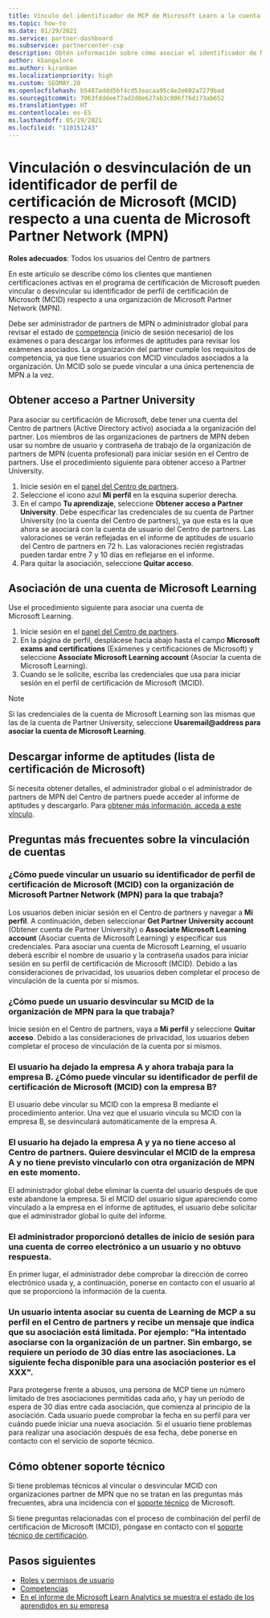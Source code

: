 ```yaml
---
title: Vínculo del identificador de MCP de Microsoft Learn a la cuenta del Centro de partners
ms.topic: how-to
ms.date: 01/29/2021
ms.service: partner-dashboard
ms.subservice: partnercenter-csp
description: Obtén información sobre cómo asociar el identificador de MCP a tu cuenta del Centro de partners para que tu empresa pueda ver las rutas de formación y aprendizaje que has elegido para la adquisición de competencias.
author: kbangalore
ms.author: kiranban
ms.localizationpriority: high
ms.custom: SEOMAY.20
ms.openlocfilehash: b5487addd5bf4cd53eacaa95c4e2e602a7279bad
ms.sourcegitcommit: 7063fdddee77ad2d8e627ab3c806f76d173ab652
ms.translationtype: HT
ms.contentlocale: es-ES
ms.lasthandoff: 05/19/2021
ms.locfileid: "110151243"
---
```

# <a name="link-or-unlink-a-microsoft-certification-profile-id-mcid-to-a-microsoft-partner-network-mpn-account"></a>Vinculación o desvinculación de un identificador de perfil de certificación de Microsoft (MCID) respecto a una cuenta de Microsoft Partner Network (MPN)

**Roles adecuados**: Todos los usuarios del Centro de partners

En este artículo se describe cómo los clientes que mantienen certificaciones activas en el programa de certificación de Microsoft pueden vincular o desvincular su identificador de perfil de certificación de Microsoft (MCID) respecto a una organización de Microsoft Partner Network (MPN).

Debe ser administrador de partners de MPN o administrador global para revisar el estado de [competencia](https://partner.microsoft.com/pcv/partnership/competencies) (inicio de sesión necesario) de los exámenes o para descargar los informes de aptitudes para revisar los exámenes asociados. La organización del partner cumple los requisitos de competencia, ya que tiene usuarios con MCID vinculados asociados a la organización. Un MCID solo se puede vincular a una única pertenencia de MPN a la vez.

## <a name="get-partner-university-access"></a>Obtener acceso a Partner University

Para asociar su certificación de Microsoft, debe tener una cuenta del Centro de partners (Active Directory activo) asociada a la organización del partner. Los miembros de las organizaciones de partners de MPN deben usar su nombre de usuario y contraseña de trabajo de la organización de partners de MPN (cuenta profesional) para iniciar sesión en el Centro de partners.
Use el procedimiento siguiente para obtener acceso a Partner University.

1. Inicie sesión en el [panel del Centro de partners](https://partner.microsoft.com/dashboard/).
2. Seleccione el icono azul **Mi perfil** en la esquina superior derecha.
3. En el campo **Tu aprendizaje**, seleccione **Obtener acceso a Partner University**. Debe especificar las credenciales de su cuenta de Partner University (no la cuenta del Centro de partners), ya que esta es la que ahora se asociará con la cuenta de usuario del Centro de partners. Las valoraciones se verán reflejadas en el informe de aptitudes de usuario del Centro de partners en 72 h. Las valoraciones recién registradas pueden tardar entre 7 y 10 días en reflejarse en el informe.
4. Para quitar la asociación, seleccione **Quitar acceso**.

## <a name="associate-a-microsoft-learning-account"></a>Asociación de una cuenta de Microsoft Learning

Use el procedimiento siguiente para asociar una cuenta de Microsoft Learning. 

1. Inicie sesión en el [panel del Centro de partners](https://partner.microsoft.com/dashboard/).
2. En la página de perfil, desplácese hacia abajo hasta el campo **Microsoft exams and certifications** (Exámenes y certificaciones de Microsoft) y seleccione **Associate Microsoft Learning account** (Asociar la cuenta de Microsoft Learning).
3. Cuando se le solicite, escriba las credenciales que usa para iniciar sesión en el perfil de certificación de Microsoft (MCID).

>[!NOTE]
>Si las credenciales de la cuenta de Microsoft Learning son las mismas que las de la cuenta de Partner University, seleccione **Usaremail@address para asociar la cuenta de Microsoft Learning**.

## <a name="download-skills-report-microsoft-certification-list"></a>Descargar informe de aptitudes (lista de certificación de Microsoft)
Si necesita obtener detalles, el administrador global o el administrador de partners de MPN del Centro de partners puede acceder al informe de aptitudes y descargarlo. Para [obtener más información, acceda a este vínculo](./mpn-skills-report.md#view-skills-report-data).


## <a name="frequently-asked-questions-about-linking-accounts"></a>Preguntas más frecuentes sobre la vinculación de cuentas

### <a name="how-can-a-user-link-their-microsoft-certification-profile-id-mcid-with-the-microsoft-partner-network-mpn-organization-they-work-for"></a>¿Cómo puede vincular un usuario su identificador de perfil de certificación de Microsoft (MCID) con la organización de Microsoft Partner Network (MPN) para la que trabaja?

Los usuarios deben iniciar sesión en el Centro de partners y navegar a **Mi perfil**. A continuación, deben seleccionar **Get Partner University account** (Obtener cuenta de Partner University) o **Associate Microsoft Learning account** (Asociar cuenta de Microsoft Learning) y especificar sus credenciales. Para asociar una cuenta de Microsoft Learning, el usuario deberá escribir el nombre de usuario y la contraseña usados para iniciar sesión en su perfil de certificación de Microsoft (MCID). Debido a las consideraciones de privacidad, los usuarios deben completar el proceso de vinculación de la cuenta por sí mismos.  

### <a name="how-can-a-user-unlink-their-mcid-from-the-mpn-organization-they-work-for"></a>¿Cómo puede un usuario desvincular su MCID de la organización de MPN para la que trabaja?

Inicie sesión en el Centro de partners, vaya a **Mi perfil** y seleccione **Quitar acceso**. Debido a las consideraciones de privacidad, los usuarios deben completar el proceso de vinculación de la cuenta por sí mismos.

### <a name="the-user-left-company-a-and-now-works-for-company-b-how-can-they-link-their-microsoft-certification-profile-id-mcid-with-company-b"></a>El usuario ha dejado la empresa A y ahora trabaja para la empresa B. ¿Cómo puede vincular su identificador de perfil de certificación de Microsoft (MCID) con la empresa B?

El usuario debe vincular su MCID con la empresa B mediante el procedimiento anterior. Una vez que el usuario vincula su MCID con la empresa B, se desvinculará automáticamente de la empresa A.

### <a name="the-user-left-company-a-and-no-longer-has-access-to-partner-center-they-want-to-unlink-their-mcid-from-company-a-and-are-not-planning-to-link-it-with-another-mpn-organization-at-the-moment"></a>El usuario ha dejado la empresa A y ya no tiene acceso al Centro de partners. Quiere desvincular el MCID de la empresa A y no tiene previsto vincularlo con otra organización de MPN en este momento.

El administrador global debe eliminar la cuenta del usuario después de que este abandone la empresa. Si el MCID del usuario sigue apareciendo como vinculado a la empresa en el informe de aptitudes, el usuario debe solicitar que el administrador global lo quite del informe.

### <a name="the-admin-provided-sign-in-details-for-a-work-email-account-to-a-user-and-they-have-had-no-response"></a>El administrador proporcionó detalles de inicio de sesión para una cuenta de correo electrónico a un usuario y no obtuvo respuesta.

En primer lugar, el administrador debe comprobar la dirección de correo electrónico usada y, a continuación, ponerse en contacto con el usuario al que se proporcionó la información de la cuenta.

### <a name="a-user-tries-to-associate-their-mcp-learning-account-to-their-profile-in-partner-center-and-receives-a-message-that-their-association-is-limited-for-example-you-have-attempted-to-associate-with-a-partner-organization-however-we-require-a-period-of-30-days-between-associations-your-next-available-date-for-a-subsequent-association-is-xxx"></a>Un usuario intenta asociar su cuenta de Learning de MCP a su perfil en el Centro de partners y recibe un mensaje que indica que su asociación está limitada. Por ejemplo: "Ha intentado asociarse con la organización de un partner. Sin embargo, se requiere un período de 30 días entre las asociaciones. La siguiente fecha disponible para una asociación posterior es el XXX".

Para protegerse frente a abusos, una persona de MCP tiene un número limitado de tres asociaciones permitidas cada año, y hay un período de espera de 30 días entre cada asociación, que comienza al principio de la asociación. Cada usuario puede comprobar la fecha en su perfil para ver cuándo puede iniciar una nueva asociación. Si el usuario tiene problemas para realizar una asociación después de esa fecha, debe ponerse en contacto con el servicio de soporte técnico.  

## <a name="how-to-get-support"></a>Cómo obtener soporte técnico

Si tiene problemas técnicos al vincular o desvincular MCID con organizaciones partner de MPN que no se tratan en las preguntas más frecuentes, abra una incidencia con el [soporte técnico](https://partner.microsoft.com/support) de Microsoft.

Si tiene preguntas relacionadas con el proceso de combinación del perfil de certificación de Microsoft (MCID), póngase en contacto con el [soporte técnico de certificación](https://aka.ms/mcpforum).

## <a name="next-steps"></a>Pasos siguientes

- [Roles y permisos de usuario](./permissions-overview.md)
- [Competencias](https://partner.microsoft.com/membership/competencies)
- [En el informe de Microsoft Learn Analytics se muestra el estado de los aprendidos en su empresa](ms-learn-analytics.md)
